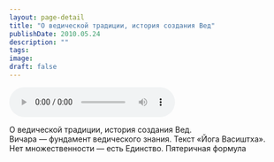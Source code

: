 ```yaml
---
layout: page-detail
title: "О ведической традиции, история создания Вед"
publishDate: 2010.05.24
description: ""
tags:
image:
draft: false
---
```


<audio title="2010.05.24 - О ведической традиции, история создания Вед.mp3" src="/upload/iblock/8fe/8fea680b7ed340bd4a6f2e5184bfc09e.mp3" controls=""></audio>

 О ведической традиции, история создания Вед.  
 Вичара — фундамент ведического знания. Текст «Йога Васиштха».  
 Нет множественности — есть Единство. Пятеричная формула   

  
